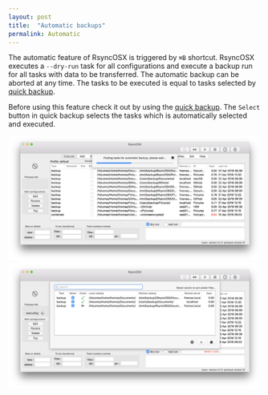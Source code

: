 ```yaml
---
layout: post
title:  "Automatic backups"
permalink: Automatic
---
```

The automatic feature of RsyncOSX is triggered by `⌘B` shortcut. RsyncOSX executes a `--dry-run` task for all configurations and execute a backup run for all tasks with data to be transferred. The automatic backup can be aborted at any time. The tasks to be executed is equal to tasks selected by [quick backup](/Quickbackup).

Before using this feature check it out by using the [quick backup](/Quickbackup). The `Select` button in quick backup selects the tasks which is automatically selected and executed.

![ssh](/images/RsyncOSX/master/automatic/automatic1.png)
![ssh](/images/RsyncOSX/master/automatic/automatic2.png)
